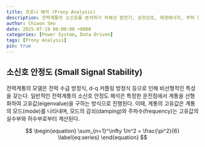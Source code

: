 ```yaml
---
title: 프로니 해석 (Prony Analysis)
description: 전력계통의 소신호를 분석하기 위해선 발전기, 송전선로, 재생에너지, 부하 등에 대한 정확한 모델 정보가 필요하다. 프로니 해석은 위 설비들에 대한 정확한 모델 없이도 현재 전력계통이 갖고 있는 모드(mode)에 대한 해석을 가능하게 한다. 이 포스터에서는 프로니 해석에 대한 원리와 전력계통에 적용에 대한 간단한 사례를 다룬다. 
author: Chiwon Seo
date: 2025-07-19 06:00:00 +0800
categories: [Power System, Data Driven]
tags: [Prony Analysis]
pin: true
---
```


## 소신호 안정도 (Small Signal Stability)

전력계통의 모델은 전력 수급 방정식, d-q 커플링 방정식 등으로 인해 비선형적인 특성을 갖는다. 일반적인 전력계통의 소신호 안정도 해석은 특정한 운전점에서 계통을 선형화하여 고유값(eigenvalue)을 구하는 방식으로 진행된다. 이때, 계통의 고유값은 계통의 모드(mode)를 나타내며, 모드의 감쇠(damping)와 주파수(frequency)는 고유값의 실수부와 허수부로부터 계산된다.

$$
\begin{equation}
  \sum_{n=1}^\infty 1/n^2 = \frac{\pi^2}{6}
  \label{eq:series}
\end{equation}
$$
